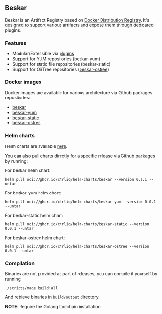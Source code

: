 ## Beskar

Beskar is an Artifact Registry based on [Docker Distribution Registry](https://github.com/distribution/distribution).
It's designed to support various artifacts and expose them through dedicated plugins.

### Features

* Modular/Extensible via [plugins](docs/plugins.md)
* Support for YUM repositories (beskar-yum)
* Support for static file repositories (beskar-static)
* Support for OSTree repositories ([beskar-ostree](internal/plugins/ostree/README.md))

### Docker images

Docker images are available for various architecture via Github packages repositories:

* [beskar](https://github.com/ctrliq/beskar/pkgs/container/beskar)
* [beskar-yum](https://github.com/ctrliq/beskar/pkgs/container/beskar-yum)
* [beskar-static](https://github.com/ctrliq/beskar/pkgs/container/beskar-static)
* [beskar-ostree](https://github.com/ctrliq/beskar/pkgs/container/beskar-ostree)

### Helm charts

Helm charts are available [here](https://github.com/ctrliq/beskar/tree/main/charts).

You can also pull charts directly for a specific release via Github packages by running:

For beskar helm chart:

```
helm pull oci://ghcr.io/ctrliq/helm-charts/beskar --version 0.0.1 --untar
```

For beskar-yum helm chart:

```
helm pull oci://ghcr.io/ctrliq/helm-charts/beskar-yum --version 0.0.1 --untar
```

For beskar-static helm chart:

```
helm pull oci://ghcr.io/ctrliq/helm-charts/beskar-static --version 0.0.1 --untar
```

For beskar-ostree helm chart:

```
helm pull oci://ghcr.io/ctrliq/helm-charts/beskar-ostree --version 0.0.1 --untar
```

### Compilation

Binaries are not provided as part of releases, you can compile it yourself by running:

```
./scripts/mage build:all
```

And retrieve binaries in `build/output` directory.

**NOTE**: Require the Golang toolchain installation
